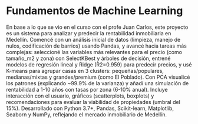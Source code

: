 # Fundamentos de Machine Learning 

En base a lo que se vio en el curso con el profe Juan Carlos, este proyecto es un sistema para analizar y predecir la rentabilidad inmobiliaria en Medellín. Comencé con un análisis inicial de datos (limpieza, manejo de nulos, codificación de barrios) usando Pandas, y avancé hacia tareas más complejas: seleccioné las variables más relevantes para el precio (como tamaño_m2 y zona) con SelectKBest y árboles de decisión, entrené modelos de regresión lineal y Ridge (R2=0.959) para predecir precios, y usé K-means para agrupar casas en 3 clusters: pequeñas/populares, medianas/mixtas y grandes/premium (como El Poblado). Con PCA visualicé los patrones (explicando ~99.9% de la varianza) y añadí una simulación de rentabilidad a 1-10 años con tasas por zona (6-10% anual). Incluye interacción con el usuario, gráficos (scatterplots, boxplots) y recomendaciones para evaluar la viabilidad de propiedades (umbral del 15%). Desarrollado con Python 3.7+, Pandas, Scikit-learn, Matplotlib, Seaborn y NumPy, reflejando el mercado inmobiliario de Medellín.
